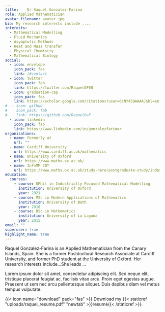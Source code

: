 ```yaml
---
title:    Dr Raquel Gonzalez-Farina
role: Applied Mathematician
avatar_filename: avatar.jpg
bio: My research interests include ....
interests:
  - Mathematical Modelling
  - Fluid Mechanics
  - Asymptotic Methods
  - Heat and Mass transfer
  - Physical Chemistry
  - Mathematical Biology
social:
  - icon: envelope
    icon_pack: fas
    link: /#contact
  - icon: twitter
    icon_pack: fab
    link: https://twitter.com/RaquelGF00
  - icon: graduation-cap
    icon_pack: fas
    link: https://scholar.google.com/citations?user=6cNY45QAAAAJ&hl=en
#  - icon: github
#    icon_pack: fab
#    link: https://github.com/RaquelGoF
  - icon: linkedin
    icon_pack: fab
    link: https://www.linkedin.com/in/gonzalezfarinar
organizations:
  - name: Formerly at
    url: ""
  - name: Cardiff University
    url: https://www.cardiff.ac.uk/mathematics
  - name: University of Oxford
    url: https://www.maths.ox.ac.uk/
  - name: InFoMM CDT
    url: https://www.maths.ox.ac.uk/study-here/postgraduate-study/industrially-focused-mathematical-modelling-epsrc-cdt
education:
  courses:
    - course: DPhil in Industrially Focused Mathematical Modelling
      institution: University of Oxford
      year: 2021
    - course: MSc in Modern Applications of Mathematics
      institution: University of Bath
      year: 2016
    - course: BSc in Mathematics
      institution: University of La Laguna
      year: 2015
email: ""
superuser: true
highlight_name: true
---
```

Raquel Gonzalez-Farina is an Applied Mathematician from the Canary Islands, Spain.  She is a former Postdoctoral Research Associate at Cardiff University, and former PhD student at the University of Oxford. Her research interests include...She leads ... 

Lorem ipsum dolor sit amet, consectetur adipiscing elit. Sed neque elit, tristique placerat feugiat ac, facilisis vitae arcu. Proin eget egestas augue. Praesent ut sem nec arcu pellentesque aliquet. Duis dapibus diam vel metus tempus vulputate.

{{< icon name="download" pack="fas" >}} Download my {{< staticref "uploads/raquel_resume.pdf" "newtab" >}}resumé{{< /staticref >}}.
